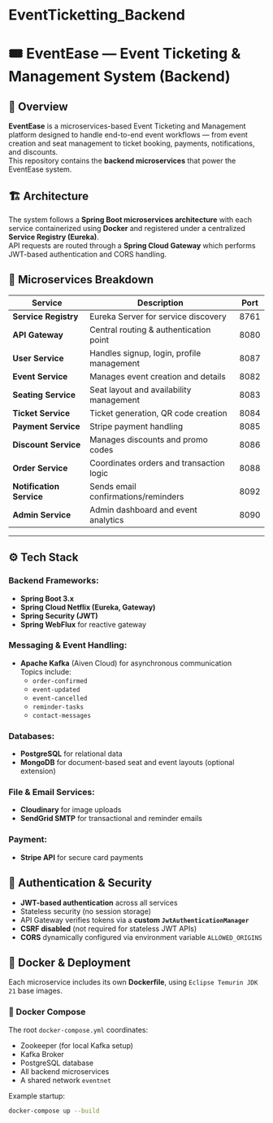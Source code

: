 # EventTicketting_Backend

# 🎟️ EventEase — Event Ticketing & Management System (Backend)

## 🧾 Overview
**EventEase** is a microservices-based Event Ticketing and Management platform designed to handle end-to-end event workflows — from event creation and seat management to ticket booking, payments, notifications, and discounts.  
This repository contains the **backend microservices** that power the EventEase system.

## 🏗️ Architecture
The system follows a **Spring Boot microservices architecture** with each service containerized using **Docker** and registered under a centralized **Service Registry (Eureka)**.  
API requests are routed through a **Spring Cloud Gateway** which performs JWT-based authentication and CORS handling.

## 🧱 Microservices Breakdown

| Service | Description | Port |
|----------|--------------|------|
| **Service Registry** | Eureka Server for service discovery | 8761 |
| **API Gateway** | Central routing & authentication point | 8080 |
| **User Service** | Handles signup, login, profile management | 8087 |
| **Event Service** | Manages event creation and details | 8082 |
| **Seating Service** | Seat layout and availability management | 8083 |
| **Ticket Service** | Ticket generation, QR code creation | 8084 |
| **Payment Service** | Stripe payment handling | 8085 |
| **Discount Service** | Manages discounts and promo codes | 8086 |
| **Order Service** | Coordinates orders and transaction logic | 8088 |
| **Notification Service** | Sends email confirmations/reminders | 8092 |
| **Admin Service** | Admin dashboard and event analytics | 8090 |

--- 

## ⚙️ Tech Stack
### Backend Frameworks:
- **Spring Boot 3.x**
- **Spring Cloud Netflix (Eureka, Gateway)**
- **Spring Security (JWT)**
- **Spring WebFlux** for reactive gateway

### Messaging & Event Handling:
- **Apache Kafka** (Aiven Cloud) for asynchronous communication  
  Topics include:
  - `order-confirmed`
  - `event-updated`
  - `event-cancelled`
  - `reminder-tasks`
  - `contact-messages`

### Databases:
- **PostgreSQL** for relational data
- **MongoDB** for document-based seat and event layouts (optional extension)

### File & Email Services:
- **Cloudinary** for image uploads
- **SendGrid SMTP** for transactional and reminder emails

### Payment:
- **Stripe API** for secure card payments


## 🧠 Authentication & Security
- **JWT-based authentication** across all services
- Stateless security (no session storage)
- API Gateway verifies tokens via a **custom `JwtAuthenticationManager`**
- **CSRF disabled** (not required for stateless JWT APIs)
- **CORS** dynamically configured via environment variable `ALLOWED_ORIGINS`


## 🐳 Docker & Deployment
Each microservice includes its own **Dockerfile**, using `Eclipse Temurin JDK 21` base images.

### 🧩 Docker Compose
The root `docker-compose.yml` coordinates:
- Zookeeper (for local Kafka setup)
- Kafka Broker
- PostgreSQL database
- All backend microservices
- A shared network `eventnet`

Example startup:
```bash
docker-compose up --build
```

